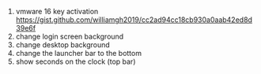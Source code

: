 1. vmware 16 key activation https://gist.github.com/williamgh2019/cc2ad94cc18cb930a0aab42ed8d39e6f
1. change login screen background
1. change desktop background
1. change the launcher bar to the bottom
1. show seconds on the clock (top bar)

